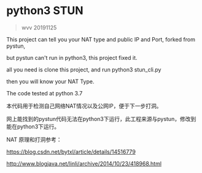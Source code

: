 # python3 STUN 

> wvv 20191125

This project can tell you your NAT type and public IP and Port, forked from pystun,

but pystun can't run in python3, this project fixed it.

all you need is clone this project, and run python3 stun_cli.py

then you will know your NAT Type.

The code tested at python 3.7





本代码用于检测自己网络NAT情况以及公网IP，便于下一步打洞。

网上能找到的pystun代码无法在python3下运行，此工程来源与pystun，修改到能在python3下运行。



NAT 原理和打洞参考：

https://blog.csdn.net/bytxl/article/details/14516779

http://www.blogjava.net/linli/archive/2014/10/23/418968.html